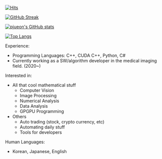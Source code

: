 [![Hits](https://hits.seeyoufarm.com/api/count/incr/badge.svg?url=https%3A%2F%2Fgithub.com%2Fpjueon%2Fpjueon%2F&count_bg=%2379C83D&title_bg=%23555555&icon=&icon_color=%23E7E7E7&title=hits&edge_flat=false)](https://hits.seeyoufarm.com)

[![GitHub Streak](https://github-readme-streak-stats.herokuapp.com/?user=pjueon&theme=dark)](https://git.io/streak-stats)

[![pjueon's GitHub stats](https://github-readme-stats.vercel.app/api?username=pjueon&show_icons=true&theme=dark&exclude_repo=bitproject)](https://github.com/anuraghazra/github-readme-stats)

[![Top Langs](https://github-readme-stats.vercel.app/api/top-langs/?username=pjueon&theme=dark&exclude_repo=bitproject)](https://github.com/anuraghazra/github-readme-stats)


Experience: 
- Programming Languages: C++, CUDA C++, Python, C#
- Currently working as a SW/algorithm developer in the medical imaging field. (2020~)

Interested in:
- All that cool mathematical stuff
  - Computer Vision
  - Image Processing 
  - Numerical Analysis 
  - Data Analysis 
  - GPGPU Programming 
- Others 
  - Auto trading (stock, crypto currency, etc)
  - Automating daily stuff 
  - Tools for developers 

Human Languages: 
- Korean, Japanese, English




